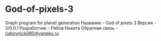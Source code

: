 # God-of-pixels-3
Graph program for planet generation
Название -       God of pixels 3
Версия -         3/0.0.1
Разработчик -    Рябов Никита
Обратная связь - riabovnick080@yandex.ru
